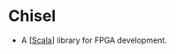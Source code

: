 # Chisel

- A [[Scala]] library for FPGA development.

[//begin]: # "Autogenerated link references for markdown compatibility"
[Scala]: scala "Scala"
[//end]: # "Autogenerated link references"
